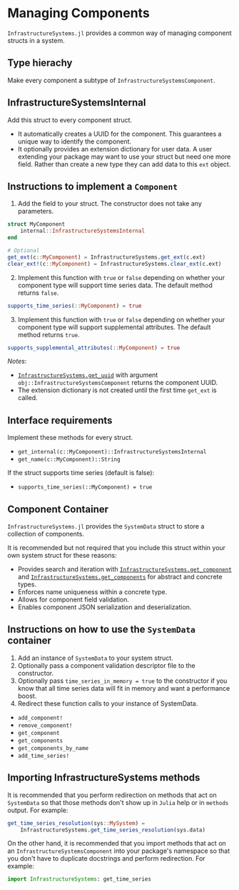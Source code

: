 # Managing Components

`InfrastructureSystems.jl` provides a common way of managing component structs in a
system.

## Type hierachy

Make every component a subtype of `InfrastructureSystemsComponent`.

## InfrastructureSystemsInternal

Add this struct to every component struct.

  - It automatically creates a UUID for the component. This guarantees a unique
    way to identify the component.
  - It optionally provides an extension dictionary for user data. A user
    extending your package may want to use your struct but need one more field.
    Rather than create a new type they can add data to this `ext` object.

## Instructions to implement a `Component`

 1. Add the field to your struct. The constructor does not take any parameters.

```julia
struct MyComponent
    internal::InfrastructureSystemsInternal
end

# Optional
get_ext(c::MyComponent) = InfrastructureSystems.get_ext(c.ext)
clear_ext!(c::MyComponent) = InfrastructureSystems.clear_ext(c.ext)
```

 2. Implement this function with `true` or `false` depending on whether your component type
    will support time series data. The default method returns `false`.

```julia
supports_time_series(::MyComponent) = true
```

 3. Implement this function with `true` or `false` depending on whether your component type
    will support supplemental attributes. The default method returns `true`.

```julia
supports_supplemental_attributes(::MyComponent) = true
```

*Notes*:

  - [`InfrastructureSystems.get_uuid`](@ref) with argument `obj::InfrastructureSystemsComponent`
    returns the component UUID.
  - The extension dictionary is not created until the first time `get_ext` is
    called.

## Interface requirements

Implement these methods for every struct.

  - `get_internal(c::MyComponent)::InfrastructureSystemsInternal`
  - `get_name(c::MyComponent)::String`

If the struct supports time series (default is false):

  - `supports_time_series(::MyComponent) = true`

## Component Container

`InfrastructureSystems.jl` provides the `SystemData` struct to store a collection of
components.

It is recommended but not required that you include this struct within your own
system struct for these reasons:

  - Provides search and iteration with [`InfrastructureSystems.get_component`](@ref)
    and [`InfrastructureSystems.get_components`](@ref) for abstract and concrete types.
  - Enforces name uniqueness within a concrete type.
  - Allows for component field validation.
  - Enables component JSON serialization and deserialization.

## Instructions on how to use the `SystemData` container

 1. Add an instance of `SystemData` to your system struct.
 2. Optionally pass a component validation descriptor file to the constructor.
 3. Optionally pass `time_series_in_memory = true` to the constructor if you
    know that all time series data will fit in memory and want a performance
    boost.
 4. Redirect these function calls to your instance of SystemData.

  - `add_component!`
  - `remove_component!`
  - `get_component`
  - `get_components`
  - `get_components_by_name`
  - `add_time_series!`

## Importing InfrastructureSystems methods

It is recommended that you perform redirection on methods that act on
`SystemData` so that those methods don't show up in `Julia` help or in
`methods` output. For example:

```julia
get_time_series_resolution(sys::MySystem) =
    InfrastructureSystems.get_time_series_resolution(sys.data)
```

On the other hand, it is recommended that you import methods that act on an
`InfrastructureSystemsComponent` into your package's namespace so that you
don't have to duplicate docstrings and perform redirection. For example:

```julia
import InfrastructureSystems: get_time_series
```

